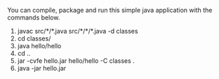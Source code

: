 You can compile, package and run this simple java application with the commands below.

1. javac src/\*/\*.java src/\*/\*/\*.java -d classes
2. cd classes/
3. java hello/hello
4. cd ..
5. jar -cvfe hello.jar hello/hello -C classes .
6. java -jar hello.jar
